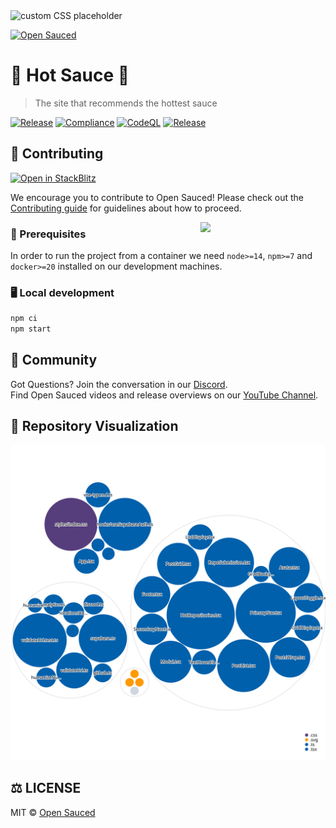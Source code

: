 <img src="style.svg" width="0" height="0" alt="custom CSS placeholder">

[![Open Sauced](https://i.ibb.co/7jPXt0Z/logo1-92f1a87f.png)](https://hot.opensauced.pizza)

# 🍕 Hot Sauce 🍕

> The site that recommends the hottest sauce

[![Release](https://github.com/open-sauced/hot-sauce/actions/workflows/release.yml/badge.svg)](https://github.com/open-sauced/hot-sauce/actions/workflows/release.yml)
[![Compliance](https://github.com/open-sauced/hot-sauce/actions/workflows/compliance.yml/badge.svg)](https://github.com/open-sauced/hot-sauce/actions/workflows/compliance.yml)
[![CodeQL](https://github.com/open-sauced/hot-sauce/actions/workflows/codeql-analysis.yml/badge.svg)](https://github.com/open-sauced/hot-sauce/actions/workflows/codeql-analysis.yml)
[![Release](https://github.com/open-sauced/hot-sauce/actions/workflows/release.yml/badge.svg)](https://github.com/open-sauced/hot-sauce/actions/workflows/release.yml)

## 🤝 Contributing

[![Open in StackBlitz](https://developer.stackblitz.com/img/open_in_stackblitz.svg)](https://stackblitz.com/github/open-sauced/hot-sauce)

We encourage you to contribute to Open Sauced! Please check out the [Contributing guide](https://docs.opensauced.pizza/contributing/introduction-to-contributing/) for guidelines about how to proceed.

<img align="right" src="https://i.ibb.co/CJfW18H/ship.gif" width="200"/>

### 📖 Prerequisites

In order to run the project from a container we need `node>=14`, `npm>=7` and `docker>=20` installed on our development machines.

### 🖥️ Local development

```sh
npm ci
npm start
```

## 🍕 Community

Got Questions? Join the conversation in our [Discord](https://discord.gg/U2peSNf23P).  
Find Open Sauced videos and release overviews on our [YouTube Channel](https://www.youtube.com/channel/UCklWxKrTti61ZCROE1e5-MQ).

## 🎦 Repository Visualization

[![Visualization of this repository](./public/diagram.svg)
](./src)

## ⚖️ LICENSE

MIT © [Open Sauced](LICENSE)
